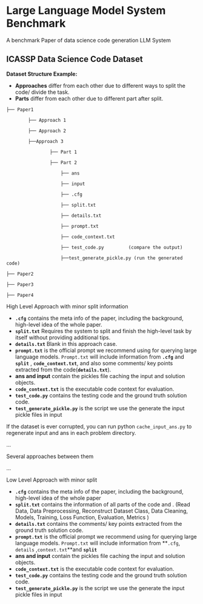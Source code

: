 # Large Language Model System Benchmark
A benchmark Paper of  data science code generation LLM System



## ICASSP Data Science Code Dataset

**Dataset Structure Example:**

- **Approaches** differ from each other due to different ways to split the code/ divide the task.
- **Parts** differ from each other due to different part after split.

```
├── Paper1

		├── Approach 1

		├── Approach 2

		├──Approach 3

      			├── Part 1

      			├── Part 2

           			├── ans

           			├── input

           			├── .cfg

           			├── split.txt

       				├── details.txt

           			├── prompt.txt

           			├── code_context.txt

           			├── test_code.py         (compare the output)

           			├──test_generate_pickle.py (run the generated code)

├── Paper2

├── Paper3

├── Paper4
```

 

High Level Approach with minor split information

- **`.cfg`** contains the meta info of the paper, including the background, high-level idea of the whole paper.
- **`split.txt`** Requires the system to split and finish the high-level task by itself without providing additional tips.
- **`details.txt`** Blank in this approach case.
- **`prompt.txt`** is the official prompt we recommend using for querying large language models. `Prompt.txt` will include information from **`.cfg`** and **`split`** , **`code_context.txt`**, and also some comments/ key points extracted from the code(**`details.txt`**).
-   **ans and input** contain the pickles file caching the input and solution objects.
- **`code_context.txt`** is the executable code context for evaluation.
- **`test_code.py`** contains the testing code and the ground truth solution code.
- **`test_generate_pickle.py`** is the script we use the generate the input pickle files in input

If the dataset is ever corrupted, you can run python `cache_input_ans.py` to regenerate input and ans in each problem directory.

…

Several approaches between them

…

Low Level Approach with minor split

- **`.cfg`** contains the meta info of the paper, including the background, high-level idea of the whole paper
- **`split.txt`** contains the information of all parts of the code and . (Read Data, Data Preprocessing, Reconstruct Dataset Class, Data Cleaning, Models, Training, Loss Function, Evaluation, Metrics )
- **`details.txt`** contains the comments/ key points extracted from the ground truth solution code.
- **`prompt.txt`** is the official prompt we recommend using for querying large language models. `Prompt.txt` will include information from **`.cfg`, `details` ,`context.txt`**and **`split`**
- **ans and input** contain the pickles file caching the input and solution objects.
- **`code_context.txt`** is the executable code context for evaluation.
- **`test_code.py`** contains the testing code and the ground truth solution code.
- **`test_generate_pickle.py`** is the script we use the generate the input pickle files in input

 

 

 

 

 

 

 

­­­­­
